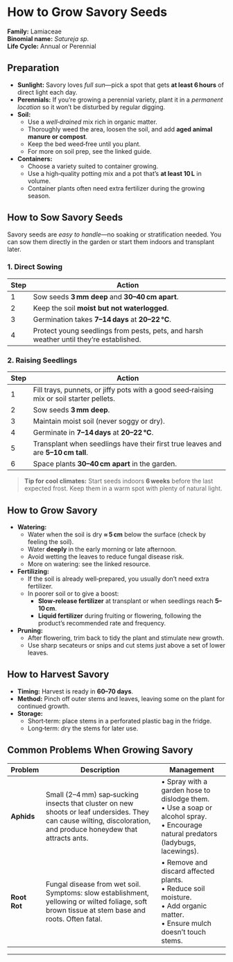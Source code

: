# How to Grow Savory Seeds

**Family:** Lamiaceae  
**Binomial name:** *Satureja sp.*  
**Life Cycle:** Annual or Perennial  

## Preparation

- **Sunlight:** Savory loves *full sun*—pick a spot that gets **at least 6 hours** of direct light each day.  
- **Perennials:** If you’re growing a perennial variety, plant it in a *permanent location* so it won’t be disturbed by regular digging.  
- **Soil:**  
  - Use a *well‑drained* mix rich in organic matter.  
  - Thoroughly weed the area, loosen the soil, and add **aged animal manure or compost**.  
  - Keep the bed weed‑free until you plant.  
  - For more on soil prep, see the linked guide.  
- **Containers:**  
  - Choose a variety suited to container growing.  
  - Use a high‑quality potting mix and a pot that’s **at least 10 L** in volume.  
  - Container plants often need extra fertilizer during the growing season.

## How to Sow Savory Seeds

Savory seeds are *easy to handle*—no soaking or stratification needed. You can sow them directly in the garden or start them indoors and transplant later.

### 1. Direct Sowing

| Step | Action |
|------|--------|
| 1 | Sow seeds **3 mm deep** and **30–40 cm apart**. |
| 2 | Keep the soil **moist but not waterlogged**. |
| 3 | Germination takes **7–14 days** at **20–22 °C**. |
| 4 | Protect young seedlings from pests, pets, and harsh weather until they’re established. |

### 2. Raising Seedlings

| Step | Action |
|------|--------|
| 1 | Fill trays, punnets, or jiffy pots with a good seed‑raising mix or soil starter pellets. |
| 2 | Sow seeds **3 mm deep**. |
| 3 | Maintain moist soil (never soggy or dry). |
| 4 | Germinate in **7–14 days** at **20–22 °C**. |
| 5 | Transplant when seedlings have their first true leaves and are **5–10 cm tall**. |
| 6 | Space plants **30–40 cm apart** in the garden. |

> **Tip for cool climates:** Start seeds indoors **6 weeks** before the last expected frost. Keep them in a warm spot with plenty of natural light.

## How to Grow Savory

- **Watering:**  
  - Water when the soil is dry **≈ 5 cm** below the surface (check by feeling the soil).  
  - Water **deeply** in the early morning or late afternoon.  
  - Avoid wetting the leaves to reduce fungal disease risk.  
  - More on watering: see the linked resource.  
- **Fertilizing:**  
  - If the soil is already well‑prepared, you usually don’t need extra fertilizer.  
  - In poorer soil or to give a boost:  
    - **Slow‑release fertilizer** at transplant or when seedlings reach **5–10 cm**.  
    - **Liquid fertilizer** during fruiting or flowering, following the product’s recommended rate and frequency.  
- **Pruning:**  
  - After flowering, trim back to tidy the plant and stimulate new growth.  
  - Use sharp secateurs or snips and cut stems just above a set of lower leaves.

## How to Harvest Savory

- **Timing:** Harvest is ready in **60–70 days**.  
- **Method:** Pinch off outer stems and leaves, leaving some on the plant for continued growth.  
- **Storage:**  
  - Short‑term: place stems in a perforated plastic bag in the fridge.  
  - Long‑term: dry the stems for later use.

## Common Problems When Growing Savory

| Problem | Description | Management |
|---------|-------------|------------|
| **Aphids** | Small (2–4 mm) sap‑sucking insects that cluster on new shoots or leaf undersides. They can cause wilting, discoloration, and produce honeydew that attracts ants. | • Spray with a garden hose to dislodge them.<br>• Use a soap or alcohol spray.<br>• Encourage natural predators (ladybugs, lacewings). |
| **Root Rot** | Fungal disease from wet soil. Symptoms: slow establishment, yellowing or wilted foliage, soft brown tissue at stem base and roots. Often fatal. | • Remove and discard affected plants.<br>• Reduce soil moisture.<br>• Add organic matter.<br>• Ensure mulch doesn’t touch stems. |

---